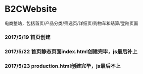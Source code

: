 # B2CWebsite
电商整站，包括首页/产品分类/筛选页/详细页/购物车和结算/登陆页面
### 2017/5/19 首页创建
### 2017/5/22 首页静态页面index.html创建完毕，js最后补上
### 2017/5/23 production.html创建完毕，js最后不上